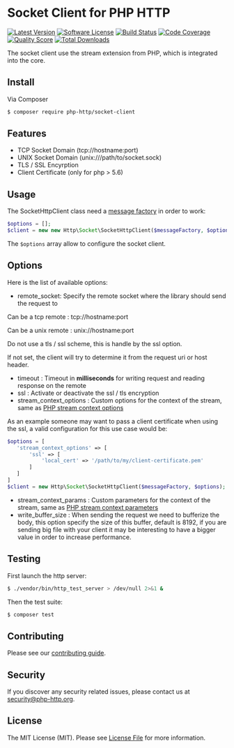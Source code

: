 # Socket Client for PHP HTTP

[![Latest Version](https://img.shields.io/github/release/php-http/socket-client.svg?style=flat-square)](https://github.com/php-http/socket-client/releases)
[![Software License](https://img.shields.io/badge/license-MIT-brightgreen.svg?style=flat-square)](LICENSE)
[![Build Status](https://img.shields.io/travis/php-http/socket-client.svg?branch=master&style=flat-square)](https://travis-ci.org/php-http/socket-client)
[![Code Coverage](https://img.shields.io/scrutinizer/coverage/g/php-http/socket-client.svg?style=flat-square)](https://scrutinizer-ci.com/g/php-http/socket-client)
[![Quality Score](https://img.shields.io/scrutinizer/g/php-http/socket-client.svg?style=flat-square)](https://scrutinizer-ci.com/g/php-http/socket-client)
[![Total Downloads](https://img.shields.io/packagist/dt/php-http/socket-client.svg?style=flat-square)](https://packagist.org/packages/php-http/socket-client)

The socket client use the stream extension from PHP, which is integrated into the core.

## Install

Via Composer

``` bash
$ composer require php-http/socket-client
```

## Features

 * TCP Socket Domain (tcp://hostname:port)
 * UNIX Socket Domain (unix:///path/to/socket.sock)
 * TLS / SSL Encyrption
 * Client Certificate (only for php > 5.6)


## Usage

The SocketHttpClient class need a [message factory](https://github.com/php-http/message-factory) in order to work:

```php
$options = [];
$client = new new Http\Socket\SocketHttpClient($messageFactory, $options);
```

The `$options` array allow to configure the socket client.


## Options

Here is the list of available options:

 * remote_socket: Specify the remote socket where the library should send the request to

 Can be a tcp remote : tcp://hostname:port

 Can be a unix remote : unix://hostname:port

 Do not use a tls / ssl scheme, this is handle by the ssl option.

 If not set, the client will try to determine it from the request uri or host header.

 * timeout : Timeout in __milliseconds__ for writing request and reading response on the remote
 * ssl : Activate or deactivate the ssl / tls encryption
 * stream_context_options : Custom options for the context of the stream, same as [PHP stream context options](http://php.net/manual/en/context.php)

 As an example someone may want to pass a client certificate when using the ssl, a valid configuration for this
 use case would be:

 ```php
 $options = [
    'stream_context_options' => [
        'ssl' => [
            'local_cert' => '/path/to/my/client-certificate.pem'
        ]
    ]
 ]
 $client = new Http\Socket\SocketHttpClient($messageFactory, $options);
 ```

 * stream_context_params : Custom parameters for the context of the stream, same as [PHP stream context parameters](http://php.net/manual/en/context.params.php)
 * write_buffer_size : When sending the request we need to bufferize the body, this option specify the size of this buffer, default is 8192,
 if you are sending big file with your client it may be interesting to have a bigger value in order to increase performance.


## Testing

First launch the http server:

```bash
$ ./vendor/bin/http_test_server > /dev/null 2>&1 &
```

Then the test suite:

``` bash
$ composer test
```


## Contributing

Please see our [contributing guide](http://docs.php-http.org/en/latest/development/contributing.html).


## Security

If you discover any security related issues, please contact us at [security@php-http.org](mailto:security@php-http.org).


## License

The MIT License (MIT). Please see [License File](LICENSE) for more information.
